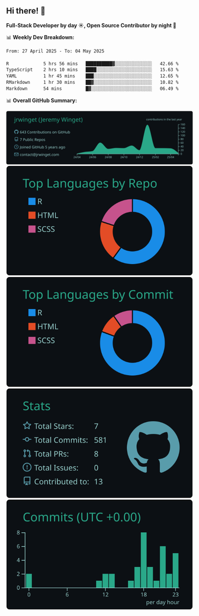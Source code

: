## Hi there! 👋

**Full-Stack Developer by day ☀️, Open Source Contributor by night 🌙**

📊 **Weekly Dev Breakdown:**
<!--START_SECTION:waka-->

```txt
From: 27 April 2025 - To: 04 May 2025

R             5 hrs 56 mins   ██████████▓░░░░░░░░░░░░░░   42.66 %
TypeScript    2 hrs 10 mins   ████░░░░░░░░░░░░░░░░░░░░░   15.63 %
YAML          1 hr 45 mins    ███░░░░░░░░░░░░░░░░░░░░░░   12.65 %
RMarkdown     1 hr 30 mins    ██▓░░░░░░░░░░░░░░░░░░░░░░   10.82 %
Markdown      54 mins         █▓░░░░░░░░░░░░░░░░░░░░░░░   06.49 %
```

<!--END_SECTION:waka-->

📊 **Overall GitHub Summary:**

[![](https://raw.githubusercontent.com/jrwinget/jrwinget/main/profile-summary-card-output/gotham/0-profile-details.svg)](https://github.com/vn7n24fzkq/github-profile-summary-cards)
[![](https://raw.githubusercontent.com/jrwinget/jrwinget/main/profile-summary-card-output/gotham/1-repos-per-language.svg)](https://github.com/vn7n24fzkq/github-profile-summary-cards) [![](https://raw.githubusercontent.com/jrwinget/jrwinget/main/profile-summary-card-output/gotham/2-most-commit-language.svg)](https://github.com/vn7n24fzkq/github-profile-summary-cards)
[![](https://raw.githubusercontent.com/jrwinget/jrwinget/main/profile-summary-card-output/gotham/3-stats.svg)](https://github.com/vn7n24fzkq/github-profile-summary-cards) [![](https://raw.githubusercontent.com/jrwinget/jrwinget/main/profile-summary-card-output/gotham/4-productive-time.svg)](https://github.com/vn7n24fzkq/github-profile-summary-cards)
